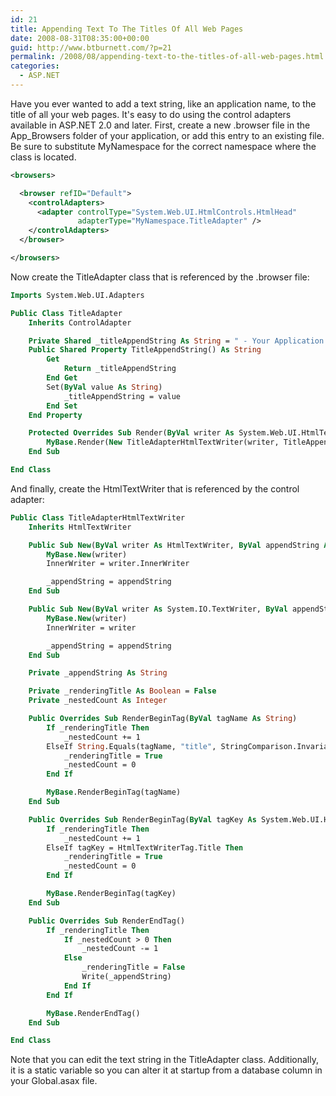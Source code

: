 ```yaml
---
id: 21
title: Appending Text To The Titles Of All Web Pages
date: 2008-08-31T08:35:00+00:00
guid: http://www.btburnett.com/?p=21
permalink: /2008/08/appending-text-to-the-titles-of-all-web-pages.html
categories:
  - ASP.NET
---
```

Have you ever wanted to add a text string, like an application name, to the title of all your web pages. It's easy to do using the control adapters available in ASP.NET 2.0 and later. First, create a new .browser file in the App_Browsers folder of your application, or add this entry to an existing file. Be sure to substitute MyNamespace for the correct namespace where the class is located.

```xml
<browsers>

  <browser refID="Default">
    <controlAdapters>
      <adapter controlType="System.Web.UI.HtmlControls.HtmlHead"
               adapterType="MyNamespace.TitleAdapter" />
    </controlAdapters>
  </browser>

</browsers>
```

Now create the TitleAdapter class that is referenced by the .browser file:

```vb
Imports System.Web.UI.Adapters

Public Class TitleAdapter
    Inherits ControlAdapter

    Private Shared _titleAppendString As String = " - Your Application Name Here"
    Public Shared Property TitleAppendString() As String
        Get
            Return _titleAppendString
        End Get
        Set(ByVal value As String)
            _titleAppendString = value
        End Set
    End Property

    Protected Overrides Sub Render(ByVal writer As System.Web.UI.HtmlTextWriter)
        MyBase.Render(New TitleAdapterHtmlTextWriter(writer, TitleAppendString))
    End Sub

End Class
```

And finally, create the HtmlTextWriter that is referenced by the control adapter:

```vb
Public Class TitleAdapterHtmlTextWriter
    Inherits HtmlTextWriter

    Public Sub New(ByVal writer As HtmlTextWriter, ByVal appendString As String)
        MyBase.New(writer)
        InnerWriter = writer.InnerWriter

        _appendString = appendString
    End Sub

    Public Sub New(ByVal writer As System.IO.TextWriter, ByVal appendString As String)
        MyBase.New(writer)
        InnerWriter = writer

        _appendString = appendString
    End Sub

    Private _appendString As String

    Private _renderingTitle As Boolean = False
    Private _nestedCount As Integer

    Public Overrides Sub RenderBeginTag(ByVal tagName As String)
        If _renderingTitle Then
            _nestedCount += 1
        ElseIf String.Equals(tagName, "title", StringComparison.InvariantCultureIgnoreCase) Then
            _renderingTitle = True
            _nestedCount = 0
        End If

        MyBase.RenderBeginTag(tagName)
    End Sub

    Public Overrides Sub RenderBeginTag(ByVal tagKey As System.Web.UI.HtmlTextWriterTag)
        If _renderingTitle Then
            _nestedCount += 1
        ElseIf tagKey = HtmlTextWriterTag.Title Then
            _renderingTitle = True
            _nestedCount = 0
        End If

        MyBase.RenderBeginTag(tagKey)
    End Sub

    Public Overrides Sub RenderEndTag()
        If _renderingTitle Then
            If _nestedCount > 0 Then
                _nestedCount -= 1
            Else
                _renderingTitle = False
                Write(_appendString)
            End If
        End If

        MyBase.RenderEndTag()
    End Sub

End Class
```

Note that you can edit the text string in the TitleAdapter class. Additionally, it is a static variable so you can alter it at startup from a database column in your Global.asax file.
